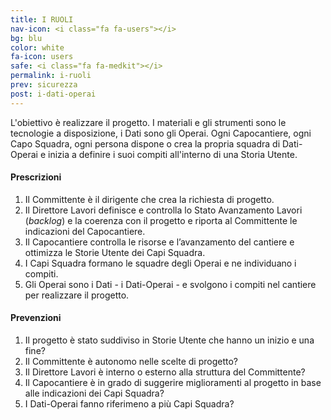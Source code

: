 ```yaml
---
title: I RUOLI
nav-icon: <i class="fa fa-users"></i>
bg: blu
color: white
fa-icon: users
safe: <i class="fa fa-medkit"></i>
permalink: i-ruoli
prev: sicurezza
post: i-dati-operai
---
```



L'obiettivo è realizzare il progetto. I materiali e gli strumenti sono le tecnologie a disposizione, i Dati sono gli Operai. Ogni Capocantiere, ogni Capo Squadra, ogni persona dispone o crea la propria squadra di Dati-Operai e inizia a definire i suoi compiti all'interno di una Storia Utente. 

#### <i class="fa fa-exclamation-circle"></i> Prescrizioni

1. Il Committente è il dirigente che crea la richiesta di progetto.
2. Il Direttore Lavori definisce e controlla lo Stato Avanzamento Lavori (*backlog*) e la coerenza con il progetto e riporta al Committente le indicazioni del Capocantiere. 
3. Il Capocantiere controlla le risorse e l’avanzamento del cantiere e ottimizza le Storie Utente dei Capi Squadra. 
4. I Capi Squadra formano le squadre degli Operai e ne individuano i compiti.
5. Gli Operai sono i Dati - i Dati-Operai - e svolgono i compiti nel cantiere per realizzare il progetto.

#### <i class="fa fa-question-circle"></i> Prevenzioni

1. Il progetto è stato suddiviso in Storie Utente che hanno un inizio e una fine? 
2. Il Committente è autonomo nelle scelte di progetto?
3. Il Direttore Lavori è interno o esterno alla struttura del Committente?
4. Il Capocantiere è in grado di suggerire miglioramenti al progetto in base alle indicazioni dei Capi Squadra?
5. I Dati-Operai fanno riferimeno a più Capi Squadra?
